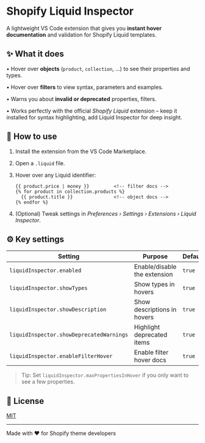 # Shopify Liquid Inspector

A lightweight VS Code extension that gives you **instant hover documentation** and validation for Shopify Liquid templates.

## ✨ What it does

• Hover over **objects** (`product`, `collection`, …) to see their properties and types.

• Hover over **filters** to view syntax, parameters and examples.

• Warns you about **invalid or deprecated** properties, filters.

• Works perfectly with the official _Shopify Liquid_ extension – keep it installed for syntax highlighting, add Liquid Inspector for deep insight.

## 🚀 How to use

1. Install the extension from the VS Code Marketplace.
2. Open a `.liquid` file.
3. Hover over any Liquid identifier:

   ```liquid
   {{ product.price | money }}         <!-- filter docs -->
   {% for product in collection.products %}
     {{ product.title }}               <!-- object docs -->
   {% endfor %}
   ```

4. (Optional) Tweak settings in _Preferences › Settings › Extensions › Liquid Inspector_.

## ⚙️ Key settings

| Setting                                  | Purpose                      | Default |
| ---------------------------------------- | ---------------------------- | ------- |
| `liquidInspector.enabled`                | Enable/disable the extension | `true`  |
| `liquidInspector.showTypes`              | Show types in hovers         | `true`  |
| `liquidInspector.showDescription`        | Show descriptions in hovers  | `true`  |
| `liquidInspector.showDeprecatedWarnings` | Highlight deprecated items   | `true`  |
| `liquidInspector.enableFilterHover`      | Enable filter hover docs     | `true`  |

> Tip: Set `liquidInspector.maxPropertiesInHover` if you only want to see a few properties.

## 📄 License

[MIT](LICENSE.txt)

---

Made with ❤️ for Shopify theme developers
